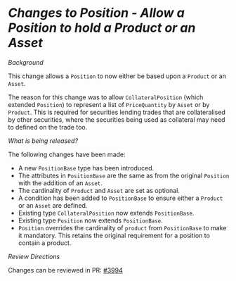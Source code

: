 # *Changes to Position - Allow a Position to hold a Product or an Asset*

_Background_

This change allows a `Position` to now either be based upon a `Product` or an `Asset`.

The reason for this change was to allow `CollateralPosition` (which extended `Position`) to represent a list of `PriceQuantity` by `Asset` or by `Product`. 
This is required for securities lending trades that are collateralised by other securities, where the securities being used as collateral may need to defined on the trade too.

_What is being released?_

The following changes have been made:

- A new `PositionBase` type has been introduced.
- The attributes in `PositionBase` are the same as from the original `Position` with the addition of an `Asset`.
- The cardinality of `Product` and `Asset` are set as optional.
- A condition has been added to `PositionBase` to ensure either a `Product` or an `Asset` are defined.
- Existing type `CollateralPosition` now extends `PositionBase`.
- Existing type `Position` now extends `PositionBase`.
- `Position` overrides the cardinality of `product` from `PositionBase` to make it mandatory. This retains the original requirement for a position to contain a product.

_Review Directions_

Changes can be reviewed in PR: [#3994](https://github.com/finos/common-domain-model/pull/3994)
